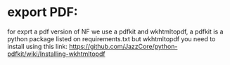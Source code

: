 # export PDF:

for exprt a pdf version of NF we use a pdfkit and wkhtmltopdf, a pdfkit is a python package listed on requirements.txt but wkhtmltopdf you need to install using this link:
https://github.com/JazzCore/python-pdfkit/wiki/Installing-wkhtmltopdf